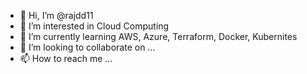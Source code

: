 - 👋 Hi, I’m @rajdd11
- 👀 I’m interested in Cloud Computing
- 🌱 I’m currently learning AWS, Azure, Terraform, Docker, Kubernites
- 💞️ I’m looking to collaborate on ...
- 📫 How to reach me ...

<!---
rajdd11/rajdd11 is a ✨ special ✨ repository because its `README.md` (this file) appears on your GitHub profile.
You can click the Preview link to take a look at your changes.
--->
